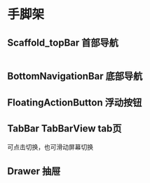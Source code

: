 # 手脚架

## Scaffold_topBar 首部导航

```dart

```

## BottomNavigationBar 底部导航

## FloatingActionButton 浮动按钮

## TabBar TabBarView tab页

可点击切换，也可滑动屏幕切换

## Drawer 抽屉
